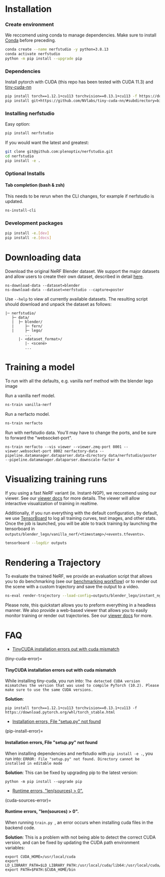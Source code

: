 # Installation

### Create environment

We reccomend using conda to manage dependencies. Make sure to install [Conda](https://docs.conda.io/en/latest/miniconda.html) before preceding.

```bash
conda create --name nerfstudio -y python=3.8.13
conda activate nerfstudio
python -m pip install --upgrade pip

```

### Dependencies

Install pytorch with CUDA (this repo has been tested with CUDA 11.3) and [tiny-cuda-nn](https://github.com/NVlabs/tiny-cuda-nn)

```bash
pip install torch==1.12.1+cu113 torchvision==0.13.1+cu113 -f https://download.pytorch.org/whl/torch_stable.html
pip install git+https://github.com/NVlabs/tiny-cuda-nn/#subdirectory=bindings/torch

```

### Installing nerfstudio

Easy option:

```bash
pip install nerfstudio
```

If you would want the latest and greatest:

```bash
git clone git@github.com:plenoptix/nerfstudio.git
cd nerfstudio
pip install -e .

```

### Optional Installs

#### Tab completion (bash & zsh)

This needs to be rerun when the CLI changes, for example if nerfstudio is updated.

```bash
ns-install-cli
```

### Development packages

```bash
pip install -e.[dev]
pip install -e.[docs]
```

# Downloading data

Download the original NeRF Blender dataset. We support the major datasets and allow users to create their own dataset, described in detail [here](https://plenoptix-nerfactory.readthedocs-hosted.com/en/latest/tutorials/data/index.html).

```
ns-download-data --dataset=blender
ns-download-data --dataset=nerfstudio --capture=poster
```

Use `--help` to view all currently available datasets. The resulting script should download and unpack the dataset as follows:

```
|─ nerfstudio/
   ├─ data/
   |  ├─ blender/
   |     ├─ fern/
   |     ├─ lego/
         ...
      |- <dataset_format>/
         |- <scene>
         ...
```

# Training a model

To run with all the defaults, e.g. vanilla nerf method with the blender lego image

Run a vanilla nerf model.

```bash
ns-train vanilla-nerf
```

Run a nerfacto model.

```bash
ns-train nerfacto
```

Run with nerfstudio data. You'll may have to change the ports, and be sure to forward the "websocket-port".

```
ns-train nerfacto --vis viewer --viewer.zmq-port 8001 --viewer.websocket-port 8002 nerfactory-data --pipeline.datamanager.dataparser.data-directory data/nerfstudio/poster --pipeline.datamanager.dataparser.downscale-factor 4
```

# Visualizing training runs

If you using a fast NeRF variant (ie. Instant-NGP), we reccomend using our viewer. See our [viewer docs](../tutorials/viewer/viewer_quickstart.md) for more details. The viewer will allow interactive visualization of training in realtime.

Additionally, if you run everything with the default configuration, by default, we use [TensorBoard](https://www.tensorflow.org/tensorboard) to log all training curves, test images, and other stats. Once the job is launched, you will be able to track training by launching the tensorboard in `outputs/blender_lego/vanilla_nerf/<timestamp>/<events.tfevents>`.

```bash
tensorboard --logdir outputs
```

# Rendering a Trajectory

To evaluate the trained NeRF, we provide an evaluation script that allows you to do benchmarking (see our [benchmarking workflow](../tooling/benchmarking.md)) or to render out the scene with a custom trajectory and save the output to a video.

```bash
ns-eval render-trajectory --load-config=outputs/blender_lego/instant_ngp/2022-07-07_230905/config.yml --traj=spiral --output-path=output.mp4
```

Please note, this quickstart allows you to preform everything in a headless manner. We also provide a web-based viewer that allows you to easily monitor training or render out trajectories. See our [viewer docs](../tutorials/viewer/viewer_quickstart.md) for more.

# FAQ

- [TinyCUDA installation errors out with cuda mismatch](tiny-cuda-error)

(tiny-cuda-error)=

#### TinyCUDA installation errors out with cuda mismatch

While installing tiny-cuda, you run into: `The detected CUDA version mismatches the version that was used to compile PyTorch (10.2). Please make sure to use the same CUDA versions.`

**Solution**:

```
pip install torch==1.12.1+cu113 torchvision==0.13.1+cu113 -f https://download.pytorch.org/whl/torch_stable.html
```

- [Installation errors, File "setup.py" not found](pip-install-error)

(pip-install-error)=

#### Installation errors, File "setup.py" not found

When installing dependencies and nerfstudio with `pip install -e .`, you run into: `ERROR: File "setup.py" not found. Directory cannot be installed in editable mode`

**Solution**:
This can be fixed by upgrading pip to the latest version:

```
python -m pip install --upgrade pip
```

- [Runtime errors, "len(sources) > 0".](cuda-sources-error)

(cuda-sources-error)=

#### Runtime errors, "len(sources) > 0".

When running `train.py `, an error occurs when installing cuda files in the backend code.

**Solution**:
This is a problem with not being able to detect the correct CUDA version, and can be fixed by updating the CUDA path environment variables:

```
export CUDA_HOME=/usr/local/cuda
export LD_LIBRARY_PATH=$LD_LIBRARY_PATH:/usr/local/cuda/lib64:/usr/local/cuda/extras/CUPTI/lib64
export PATH=$PATH:$CUDA_HOME/bin
```
